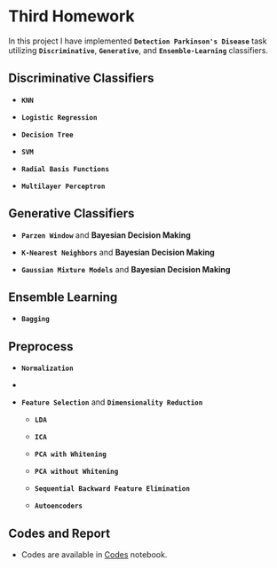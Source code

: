 # Third Homework

 In this project I have implemented  **`Detection Parkinson's Disease`** task utilizing  **`Discriminative`**, **`Generative`**, and **`Ensemble-Learning`** classifiers.

## Discriminative Classifiers

* **`KNN`**

* **`Logistic Regression`**

* **`Decision Tree`**

* **`SVM`**

* **`Radial Basis Functions`**

* **`Multilayer Perceptron`**


## Generative Classifiers

* **`Parzen Window`** and **Bayesian Decision Making**

* **`K-Nearest Neighbors`**  and **Bayesian Decision Making**

* **`Gaussian Mixture Models`** and **Bayesian Decision Making**


## Ensemble Learning

* **`Bagging`**


## Preprocess

* **`Normalization`**

*

* **`Feature Selection`** and **`Dimensionality Reduction`**
    
    -   **`LDA`**

    -   **`ICA`**

    -   **`PCA with Whitening`**

    -   **`PCA without Whitening`**

    -   **`Sequential Backward Feature Elimination`**

    -   **`Autoencoders`**

## Codes and Report

* Codes are available in [Codes](https://github.com/ARokni/Machine-Learning/blob/main/Final%20Project/code.ipynb) notebook.